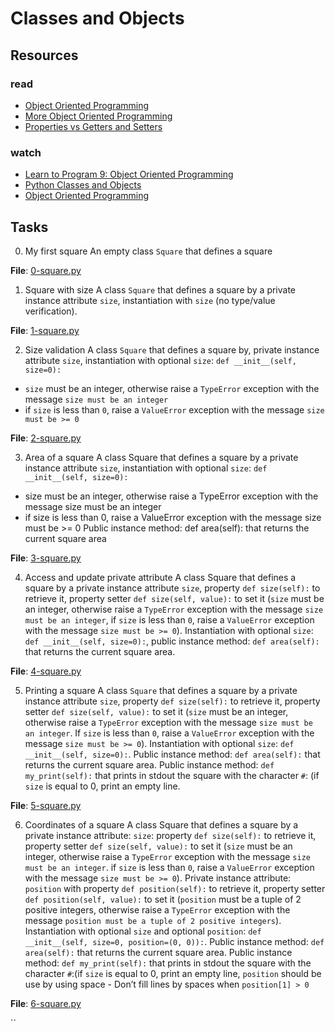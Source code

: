 # Classes and Objects
## Resources
### read
* [Object Oriented Programming](https://python.swaroopch.com/oop.html)
* [More Object Oriented Programming](https://python-course.eu/oop/object-oriented-programming.php)
* [Properties vs Getters and Setters](https://python-course.eu/oop/properties-vs-getters-and-setters.php)
### watch
* [Learn to Program 9: Object Oriented Programming](https://www.youtube.com/watch?v=1AGyBuVCTeE&)
* [Python Classes and Objects](https://www.youtube.com/watch?v=apACNr7DC_s)
* [Object Oriented Programming](https://www.youtube.com/watch?v=-DP1i2ZU9gk)

## Tasks
0. My first square
An empty class `Square` that defines a square

**File**: [0-square.py](./0-square.py)

1. Square with size
A class `Square` that defines a square by a private instance attribute `size`, instantiation with `size` (no type/value verification).

**File**: [1-square.py](./1-square.py)

2. Size validation
A class `Square` that defines a square by, private instance attribute `size`, instantiation with optional `size`: `def __init__(self, size=0):`
* `size` must be an integer, otherwise raise a `TypeError` exception with the message `size must be an integer`
* if `size` is less than `0`, raise a `ValueError` exception with the message `size must be >= 0`

**File**: [2-square.py](./2-square.py)

3. Area of a square
A class Square that defines a square by a private instance attribute `size`, instantiation with optional `size`: `def __init__(self, size=0):` 
* size must be an integer, otherwise raise a TypeError exception with the message size must be an integer
* if size is less than 0, raise a ValueError exception with the message size must be >= 0
Public instance method: def area(self): that returns the current square area

**File**: [3-square.py](./3-square.py)

4. Access and update private attribute
A class Square that defines a square by a private instance attribute `size`, property `def size(self):` to retrieve it, property setter `def size(self, value):` to set it (`size` must be an integer, otherwise raise a `TypeError` exception with the message `size must be an integer`, if `size` is less than `0`, raise a `ValueError` exception with the message `size must be >= 0`). Instantiation with optional `size`: `def __init__(self, size=0):`, public instance method: `def area(self):` that returns the current square area.

**File**: [4-square.py](./4-square.py)

5. Printing a square
A class `Square` that defines a square by a private instance attribute `size`, property `def size(self):` to retrieve it, property setter `def size(self, value):` to set it (`size` must be an integer, otherwise raise a `TypeError` exception with the message `size must be an integer`. If `size` is less than `0`, raise a `ValueError` exception with the message `size must be >= 0`). Instantiation with optional `size`: `def __init__(self, size=0):`. Public instance method: `def area(self):` that returns the current square area. Public instance method: `def my_print(self):` that prints in stdout the square with the character `#`: (if `size` is equal to 0, print an empty line.

**File**: [5-square.py](./5-square.py)

6. Coordinates of a square
A  class Square that defines a square by a private instance attribute: `size`: property `def size(self):` to retrieve it, property setter `def size(self, value):` to set it (`size` must be an integer, otherwise raise a `TypeError` exception with the message `size must be an integer`. if `size` is less than `0`, raise a `ValueError` exception with the message `size must be >= 0`). Private instance attribute: `position` with property `def position(self):` to retrieve it, property setter `def position(self, value):` to set it (`position` must be a tuple of 2 positive integers, otherwise raise a `TypeError` exception with the message `position must be a tuple of 2 positive integers`). Instantiation with optional `size` and optional `position`: `def __init__(self, size=0, position=(0, 0)):`. Public instance method: `def area(self):` that returns the current square area. Public instance method: `def my_print(self):` that prints in stdout the square with the character `#`:(if `size` is equal to 0, print an empty line, `position` should be use by using space - Don’t fill lines by spaces when `position[1] > 0`

**File**: [6-square.py](./6-square.py)

``